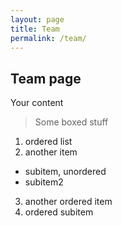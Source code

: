 ```yaml
---
layout: page
title: Team
permalink: /team/
---
```

## Team page

Your content

 > Some boxed stuff

1. ordered list
2. another item
  * subitem, unordered
  * subitem2
3. another ordered item
  1. ordered subitem
